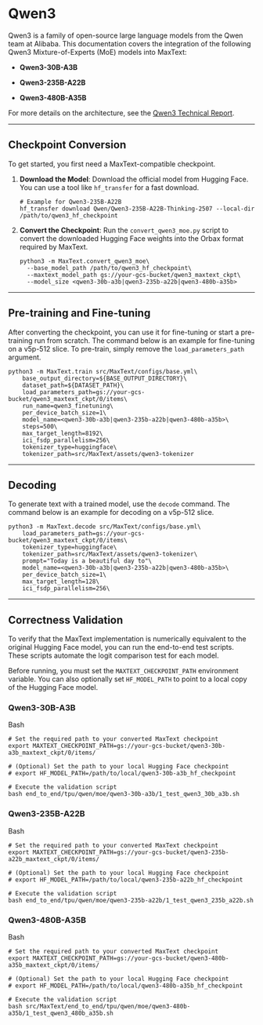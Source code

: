 Qwen3
=====

Qwen3 is a family of open-source large language models from the Qwen team at Alibaba. This documentation covers the integration of the following Qwen3 Mixture-of-Experts (MoE) models into MaxText:

-   **Qwen3-30B-A3B**

-   **Qwen3-235B-A22B**

-   **Qwen3-480B-A35B**

For more details on the architecture, see the [Qwen3 Technical Report](https://arxiv.org/abs/2505.09388).

* * * * *

Checkpoint Conversion
---------------------

To get started, you first need a MaxText-compatible checkpoint.

1.  **Download the Model**: Download the official model from Hugging Face. You can use a tool like `hf_transfer` for a fast download.

    ```
    # Example for Qwen3-235B-A22B
    hf_transfer download Qwen/Qwen3-235B-A22B-Thinking-2507 --local-dir /path/to/qwen3_hf_checkpoint

    ```

2.  **Convert the Checkpoint**: Run the `convert_qwen3_moe.py` script to convert the downloaded Hugging Face weights into the Orbax format required by MaxText.

    ```
    python3 -m MaxText.convert_qwen3_moe\
      --base_model_path /path/to/qwen3_hf_checkpoint\
      --maxtext_model_path gs://your-gcs-bucket/qwen3_maxtext_ckpt\
      --model_size <qwen3-30b-a3b|qwen3-235b-a22b|qwen3-480b-a35b>

    ```

* * * * *

Pre-training and Fine-tuning
----------------------------

After converting the checkpoint, you can use it for fine-tuning or start a pre-training run from scratch. The command below is an example for fine-tuning on a v5p-512 slice. To pre-train, simply remove the `load_parameters_path` argument.

```
python3 -m MaxText.train src/MaxText/configs/base.yml\
    base_output_directory=${BASE_OUTPUT_DIRECTORY}\
    dataset_path=${DATASET_PATH}\
    load_parameters_path=gs://your-gcs-bucket/qwen3_maxtext_ckpt/0/items\
    run_name=qwen3_finetuning\
    per_device_batch_size=1\
    model_name=<qwen3-30b-a3b|qwen3-235b-a22b|qwen3-480b-a35b>\
    steps=500\
    max_target_length=8192\
    ici_fsdp_parallelism=256\
    tokenizer_type=huggingface\
    tokenizer_path=src/MaxText/assets/qwen3-tokenizer

```

* * * * *

Decoding
--------

To generate text with a trained model, use the `decode` command. The command below is an example for decoding on a v5p-512 slice.

```
python3 -m MaxText.decode src/MaxText/configs/base.yml\
    load_parameters_path=gs://your-gcs-bucket/qwen3_maxtext_ckpt/0/items\
    tokenizer_type=huggingface\
    tokenizer_path=src/MaxText/assets/qwen3-tokenizer\
    prompt="Today is a beautiful day to"\
    model_name=<qwen3-30b-a3b|qwen3-235b-a22b|qwen3-480b-a35b>\
    per_device_batch_size=1\
    max_target_length=128\
    ici_fsdp_parallelism=256\

```

* * * * *

Correctness Validation
----------------------

To verify that the MaxText implementation is numerically equivalent to the original Hugging Face model, you can run the end-to-end test scripts. These scripts automate the logit comparison test for each model.

Before running, you must set the `MAXTEXT_CHECKPOINT_PATH` environment variable. You can also optionally set `HF_MODEL_PATH` to point to a local copy of the Hugging Face model.

### Qwen3-30B-A3B

Bash

```
# Set the required path to your converted MaxText checkpoint
export MAXTEXT_CHECKPOINT_PATH=gs://your-gcs-bucket/qwen3-30b-a3b_maxtext_ckpt/0/items/

# (Optional) Set the path to your local Hugging Face checkpoint
# export HF_MODEL_PATH=/path/to/local/qwen3-30b-a3b_hf_checkpoint

# Execute the validation script
bash end_to_end/tpu/qwen/moe/qwen3-30b-a3b/1_test_qwen3_30b_a3b.sh

```

### Qwen3-235B-A22B

Bash

```
# Set the required path to your converted MaxText checkpoint
export MAXTEXT_CHECKPOINT_PATH=gs://your-gcs-bucket/qwen3-235b-a22b_maxtext_ckpt/0/items/

# (Optional) Set the path to your local Hugging Face checkpoint
# export HF_MODEL_PATH=/path/to/local/qwen3-235b-a22b_hf_checkpoint

# Execute the validation script
bash end_to_end/tpu/qwen/moe/qwen3-235b-a22b/1_test_qwen3_235b_a22b.sh

```

### Qwen3-480B-A35B

Bash

```
# Set the required path to your converted MaxText checkpoint
export MAXTEXT_CHECKPOINT_PATH=gs://your-gcs-bucket/qwen3-480b-a35b_maxtext_ckpt/0/items/

# (Optional) Set the path to your local Hugging Face checkpoint
# export HF_MODEL_PATH=/path/to/local/qwen3-480b-a35b_hf_checkpoint

# Execute the validation script
bash src/MaxText/end_to_end/tpu/qwen/moe/qwen3-480b-a35b/1_test_qwen3_480b_a35b.sh
```